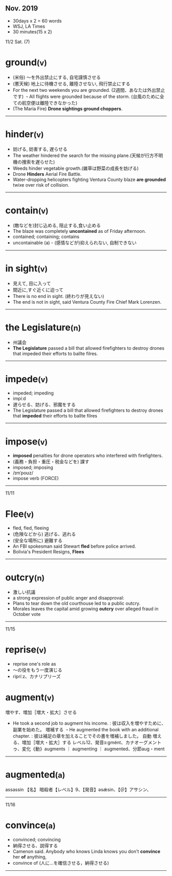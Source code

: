 ## Nov. 2019

- 30days x 2 = 60 words
- WSJ, LA Times
- 30 minutes(15 x 2)

 
11/2 Sat. (7)

<h1>ground<small>(v)</small></h1>

- (米俗) ～を外出禁止にする, 自宅謹慎させる
- (悪天候) 地上に待機させる, 離陸させない, 飛行禁止にする
- For the next two weekends you are grounded. (2週間、あなたは外出禁止です)
・All flights were grounded because of the storm. (台風のために全ての航空便は離陸できなかった)
- (The Maria Fire) **Drone sightings ground choppers**.
<hr />


<h1>hinder<small>(v)</small></h1>

- 妨げる, 妨害する, 遅らせる
- The weather hindered the search for the missing plane.(天候が行方不明機の捜索を遅らせた)
- Weeds hinder vegetable growth.(雑草は野菜の成長を妨げる)
- Drone **Hinders** Aerial Fire Battle.
- Water-dropping helicopters fighting Ventura County blaze **are grounded** twixe over risk of collision.
<hr />


<h1>contain<small>(v)</small></h1>

- (敵などを)封じ込める, 阻止する,食い止める
- The blaze was completely **uncontained** as of Friday afternoon.
- contained; containing; contains
- uncontainable (a) - (感情などが)抑えられない, 自制できない
<hr />


<h1>in sight<small>(v)</small></h1>

- 見えて, 目に入って
- 間近に,すぐ近くに迫って
- There is no end in sight. (終わりが見えない)
- The end is not in sight, said Ventura County Fire Chief Mark Lorenzen.
<hr />

<h1>the Legislature<small>(n)</small></h1>

- 州議会
- **The Legislature** passed a bill that allowed firefighters to destroy drones that impeded their efforts to ballte filres.
<hr />


<h1>impede<small>(v)</small></h1>

- impeded; impeding
- impíːd
- 遅らせる、妨げる、邪魔をする
- The Legislature passed a bill that allowed firefighters to destroy drones that **impeded** their efforts to ballte filres
<hr />


<h1>impose<small>(v)</small></h1>

- **imposed** penalties for drone operators who interfered with firefighters.
- (義務・負担・重圧・税金などを) 課す
- imposed; imposing
- /ɪmˈpoʊz/
- impose verb (FORCE)
<hr />

11/11

<h1>Flee<small>(v)</small></h1>

- fled, fled, fleeing
- (危険などから) 逃げる、逃れる
- (安全な場所に) 避難する
- An FBI spokesman said Stewart **fled** before police arrived.
- Bolivia's President Resigns, **Flees**
<hr />


<h1>outcry<small>(n)</small></h1>

- 激しい抗議
- a strong expression of public anger and disapproval:
- Plans to tear down the old courthouse led to a public outcry.
- Morales leaves the capital amid growing **outcry** over alleged fraud in October vote

<hr />

11/15

<h1>reprise<small>(v)</small></h1>

- reprise one's role as
- ～の役をもう一度演じる
- ripríːz、カナリプリーズ


<h1>augment<small>(v)</small></h1>

増やす、増加［増大・拡大］させる
- He took a second job to augment his income. : 彼は収入を増やすために、副業を始めた。
増補する
・He augmented the book with an additional chapter. : 彼は補足の章を加えることでその書を増補しました。
自動
増える、増加［増大・拡大］する
レベル12、発音ɔːgmént、カナオーグメントゥ、変化《動》augments ｜ augmenting ｜ augmented、分節aug・ment
<hr />



<h1>augmented<small>(a)</small></h1>

assassin
【名】
暗殺者【レベル】9、【発音】əsǽsin、【＠】アサシン、
<hr />

11/16
<h1>convince<small>(a)</small></h1>

- convinced; convincing
- 納得させる、説得する
- Camenon said. Anybody who knows Linda knows you don't **convince** her **of** anything,
- convince of (人に...を確信させる，納得させる)
<hr />
